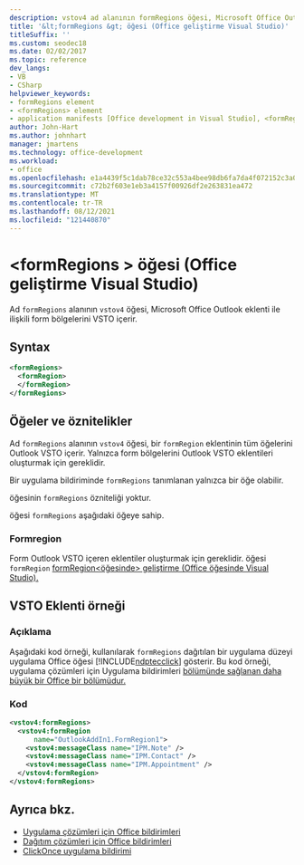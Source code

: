 ```yaml
---
description: vstov4 ad alanının formRegions öğesi, Microsoft Office Outlook eklenti ile ilişkili form bölgelerini VSTO içerir.
title: '&lt;formRegions &gt; öğesi (Office geliştirme Visual Studio)'
titleSuffix: ''
ms.custom: seodec18
ms.date: 02/02/2017
ms.topic: reference
dev_langs:
- VB
- CSharp
helpviewer_keywords:
- formRegions element
- <formRegions> element
- application manifests [Office development in Visual Studio], <formRegions> element
author: John-Hart
ms.author: johnhart
manager: jmartens
ms.technology: office-development
ms.workload:
- office
ms.openlocfilehash: e1a4439f5c1dab78ce32c553a4bee98db6fa7da4f072152c3a046ba819222128
ms.sourcegitcommit: c72b2f603e1eb3a4157f00926df2e263831ea472
ms.translationtype: MT
ms.contentlocale: tr-TR
ms.lasthandoff: 08/12/2021
ms.locfileid: "121440870"
---
```

# <a name="ltformregionsgt-element-office-development-in-visual-studio"></a>&lt;formRegions &gt; öğesi (Office geliştirme Visual Studio)
  Ad `formRegions` alanının `vstov4` öğesi, Microsoft Office Outlook eklenti ile ilişkili form bölgelerini VSTO içerir.

## <a name="syntax"></a>Syntax

```xml
<formRegions>
  <formRegion>
  </formRegion>
</formRegions>
```

## <a name="elements-and-attributes"></a>Öğeler ve öznitelikler
 Ad `formRegions` alanının `vstov4` öğesi, bir `formRegion` eklentinin tüm öğelerini Outlook VSTO içerir. Yalnızca form bölgelerini Outlook VSTO eklentileri oluşturmak için gereklidir.

 Bir uygulama bildiriminde `formRegions` tanımlanan yalnızca bir öğe olabilir.

 öğesinin `formRegions` özniteliği yoktur.

 öğesi `formRegions` aşağıdaki öğeye sahip.

### <a name="formregion"></a>Formregion
 Form Outlook VSTO içeren eklentiler oluşturmak için gereklidir. öğesi `formRegion` [formRegion&#60;öğesinde&#62; geliştirme &#40;Office öğesinde Visual Studio&#41;. ](../vsto/formregion-element-office-development-in-visual-studio.md)

## <a name="vsto-add-in-example"></a>VSTO Eklenti örneği

### <a name="description"></a>Açıklama
 Aşağıdaki kod örneği, kullanılarak `formRegions` dağıtılan bir uygulama düzeyi uygulama Office öğesi [!INCLUDE[ndptecclick](../vsto/includes/ndptecclick-md.md)] gösterir. Bu kod örneği, uygulama çözümleri için Uygulama bildirimleri [bölümünde sağlanan daha büyük bir Office bir bölümüdur.](../vsto/application-manifests-for-office-solutions.md)

### <a name="code"></a>Kod

```xml
<vstov4:formRegions>
  <vstov4:formRegion
      name="OutlookAddIn1.FormRegion1">
    <vstov4:messageClass name="IPM.Note" />
    <vstov4:messageClass name="IPM.Contact" />
    <vstov4:messageClass name="IPM.Appointment" />
  </vstov4:formRegion>
</vstov4:formRegions>
```

## <a name="see-also"></a>Ayrıca bkz.

- [Uygulama çözümleri için Office bildirimleri](../vsto/application-manifests-for-office-solutions.md)
- [Dağıtım çözümleri için Office bildirimleri](../vsto/deployment-manifests-for-office-solutions.md)
- [ClickOnce uygulama bildirimi](../deployment/clickonce-application-manifest.md)
